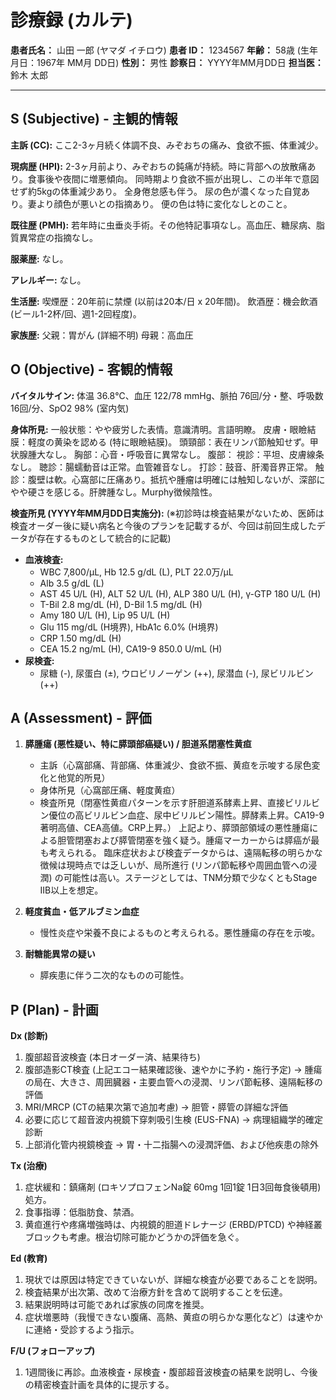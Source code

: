 # 診療録 (カルテ)

**患者氏名：** 山田 一郎 (ヤマダ イチロウ)
**患者 ID：** 1234567
**年齢：** 58歳 (生年月日：1967年 MM月 DD日)
**性別：** 男性
**診察日：** YYYY年MM月DD日
**担当医：** 鈴木 太郎

---

## S (Subjective) - 主観的情報

**主訴 (CC):**
ここ2-3ヶ月続く体調不良、みぞおちの痛み、食欲不振、体重減少。

**現病歴 (HPI):**
2-3ヶ月前より、みぞおちの鈍痛が持続。時に背部への放散痛あり。食事後や夜間に増悪傾向。
同時期より食欲不振が出現し、この半年で意図せず約5kgの体重減少あり。
全身倦怠感も伴う。
尿の色が濃くなった自覚あり。妻より顔色が悪いとの指摘あり。
便の色は特に変化なしとのこと。

**既往歴 (PMH):**
若年時に虫垂炎手術。その他特記事項なし。高血圧、糖尿病、脂質異常症の指摘なし。

**服薬歴:** なし。

**アレルギー:** なし。

**生活歴:**
喫煙歴：20年前に禁煙 (以前は20本/日 x 20年間)。
飲酒歴：機会飲酒 (ビール1-2杯/回、週1-2回程度)。

**家族歴:**
父親：胃がん (詳細不明)
母親：高血圧

## O (Objective) - 客観的情報

**バイタルサイン:**
体温 36.8℃、血圧 122/78 mmHg、脈拍 76回/分・整、呼吸数 16回/分、SpO2 98% (室内気)

**身体所見:**
一般状態：やや疲労した表情。意識清明。言語明瞭。
皮膚・眼瞼結膜：軽度の黄染を認める (特に眼瞼結膜)。
頭頸部：表在リンパ節触知せず。甲状腺腫大なし。
胸部：心音・呼吸音に異常なし。
腹部：
    視診：平坦、皮膚線条なし。
    聴診：腸蠕動音は正常。血管雑音なし。
    打診：鼓音、肝濁音界正常。
    触診：腹壁は軟。心窩部に圧痛あり。抵抗や腫瘤は明確には触知しないが、深部にやや硬さを感じる。肝脾腫なし。Murphy徴候陰性。

**検査所見 (YYYY年MM月DD日実施分):**
(※初診時は検査結果がないため、医師は検査オーダー後に疑い病名と今後のプランを記載するが、今回は前回生成したデータが存在するものとして統合的に記載)

* **血液検査:**
    * WBC 7,800/μL, Hb 12.5 g/dL (L), PLT 22.0万/μL
    * Alb 3.5 g/dL (L)
    * AST 45 U/L (H), ALT 52 U/L (H), ALP 380 U/L (H), γ-GTP 180 U/L (H)
    * T-Bil 2.8 mg/dL (H), D-Bil 1.5 mg/dL (H)
    * Amy 180 U/L (H), Lip 95 U/L (H)
    * Glu 115 mg/dL (H境界), HbA1c 6.0% (H境界)
    * CRP 1.50 mg/dL (H)
    * CEA 15.2 ng/mL (H), CA19-9 850.0 U/mL (H)
* **尿検査:**
    * 尿糖 (-), 尿蛋白 (±), ウロビリノーゲン (++), 尿潜血 (-), 尿ビリルビン (++)

## A (Assessment) - 評価

1.  **膵腫瘍 (悪性疑い、特に膵頭部癌疑い) / 胆道系閉塞性黄疸**
    * 主訴（心窩部痛、背部痛、体重減少、食欲不振、黄疸を示唆する尿色変化と他覚的所見）
    * 身体所見（心窩部圧痛、軽度黄疸）
    * 検査所見（閉塞性黄疸パターンを示す肝胆道系酵素上昇、直接ビリルビン優位の高ビリルビン血症、尿中ビリルビン陽性。膵酵素上昇。CA19-9著明高値、CEA高値。CRP上昇。）
    上記より、膵頭部領域の悪性腫瘍による胆管閉塞および膵管閉塞を強く疑う。腫瘍マーカーからは膵癌が最も考えられる。
    臨床症状および検査データからは、遠隔転移の明らかな徴候は現時点では乏しいが、局所進行 (リンパ節転移や周囲血管への浸潤) の可能性は高い。ステージとしては、TNM分類で少なくともStage IIB以上を想定。

2.  **軽度貧血・低アルブミン血症**
    * 慢性炎症や栄養不良によるものと考えられる。悪性腫瘍の存在を示唆。

3.  **耐糖能異常の疑い**
    * 膵疾患に伴う二次的なものの可能性。

## P (Plan) - 計画

**Dx (診断)**
1.  腹部超音波検査 (本日オーダー済、結果待ち)
2.  腹部造影CT検査 (上記エコー結果確認後、速やかに予約・施行予定)
    → 腫瘍の局在、大きさ、周囲臓器・主要血管への浸潤、リンパ節転移、遠隔転移の評価
3.  MRI/MRCP (CTの結果次第で追加考慮)
    → 胆管・膵管の詳細な評価
4.  必要に応じて超音波内視鏡下穿刺吸引生検 (EUS-FNA)
    → 病理組織学的確定診断
5.  上部消化管内視鏡検査
    → 胃・十二指腸への浸潤評価、および他疾患の除外

**Tx (治療)**
1.  症状緩和：鎮痛剤 (ロキソプロフェンNa錠 60mg 1回1錠 1日3回毎食後頓用) 処方。
2.  食事指導：低脂肪食、禁酒。
3.  黄疸進行や疼痛増強時は、内視鏡的胆道ドレナージ (ERBD/PTCD) や神経叢ブロックも考慮。根治切除可能かどうかの評価を急ぐ。

**Ed (教育)**
1.  現状では原因は特定できていないが、詳細な検査が必要であることを説明。
2.  検査結果が出次第、改めて治療方針を含めて説明することを伝達。
3.  結果説明時は可能であれば家族の同席を推奨。
4.  症状増悪時（我慢できない腹痛、高熱、黄疸の明らかな悪化など）は速やかに連絡・受診するよう指示。

**F/U (フォローアップ)**
1.  1週間後に再診。血液検査・尿検査・腹部超音波検査の結果を説明し、今後の精密検査計画を具体的に提示する。
